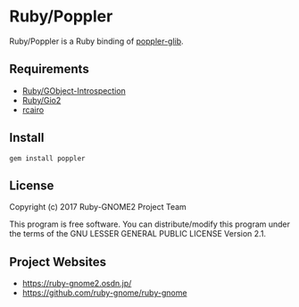 # Ruby/Poppler

Ruby/Poppler is a Ruby binding of [poppler-glib](https://developer.gnome.org/poppler/).

## Requirements

* [Ruby/GObject-Introspection](https://github.com/ruby-gnome/ruby-gnome)
* [Ruby/Gio2](https://github.com/ruby-gnome/ruby-gnome)
* [rcairo](https://github.com/rcairo/rcairo)

## Install

    gem install poppler

## License

Copyright (c) 2017 Ruby-GNOME2 Project Team

This program is free software. You can distribute/modify this program
under the terms of the GNU LESSER GENERAL PUBLIC LICENSE Version 2.1.

## Project Websites

*   https://ruby-gnome2.osdn.jp/
*   https://github.com/ruby-gnome/ruby-gnome
